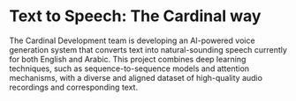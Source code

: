 # Text to Speech: The Cardinal way

The Cardinal Development team is developing an AI-powered voice generation system that converts text into natural-sounding speech currently for both English and Arabic. This project combines deep learning techniques, such as sequence-to-sequence models and attention mechanisms, with a diverse and aligned dataset of high-quality audio recordings and corresponding text.
